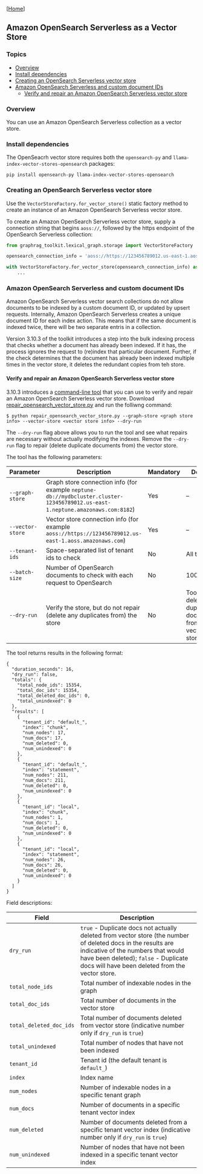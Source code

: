 [[Home](./)]

## Amazon OpenSearch Serverless as a Vector Store

### Topics

  - [Overview](#overview)
  - [Install dependencies](#install-dependencies)
  - [Creating an OpenSearch Serverless vector store](#creating-a-neptune-analytics-vector-store)
  - [Amazon OpenSearch Serverless and custom document IDs](#amazon-opensearch-serverless-and-custom-document-ids)
    - [Verify and repair an Amazon OpenSearch Serverless vector store](#verify-and-repair-an-amazon-opensearch-serverless-vector-store)

### Overview

You can use an Amazon OpenSearch Serverless collection as a vector store.

### Install dependencies

The OpenSeacrh vector store requires both the `opensearch-py` and `llama-index-vector-stores-opensearch` packages:

```
pip install opensearch-py llama-index-vector-stores-opensearch
```

### Creating an OpenSearch Serverless vector store

Use the `VectorStoreFactory.for_vector_store()` static factory method to create an instance of an Amazon OpenSearch Serverless vector store.

To create an Amazon OpenSearch Serverless vector store, supply a connection string that begins `aoss://`, followed by the https endpoint of the OpenSearch Serverless collection:

```python
from graphrag_toolkit.lexical_graph.storage import VectorStoreFactory

opensearch_connection_info = 'aoss://https://123456789012.us-east-1.aoss.amazonaws.com'

with VectorStoreFactory.for_vector_store(opensearch_connection_info) as vector_store:
    ...
```

### Amazon OpenSearch Serverless and custom document IDs

Amazon OpenSearch Serverless vector search collections do not allow documents to be indexed by a custom document ID, or updated by upsert requests. Internally, Amazon OpenSearch Serverless creates a unique document ID for each index action. This means that if the same document is indexed twice, there will be two separate entris in a collection.

Version 3.10.3 of the toolkit introduces a step into the bulk indexing process that checks whether a document has already been indexed. If it has, the process ignores the request to (re)index that particular document. Further, if the check determines that the document has already been indexed multiple times in the vector store, it deletes the redundant copies from teh store.

#### Verify and repair an Amazon OpenSearch Serverless vector store

3.10.3 introduces a [command-line tool](https://github.com/awslabs/graphrag-toolkit/blob/main/examples/lexical-graph/scripts/repair_opensearch_vector_store.py) that you can use to verify and repair an Amazon OpenSearch Serverless vector store. Download [repair_opensearch_vector_store.py](https://github.com/awslabs/graphrag-toolkit/blob/main/examples/lexical-graph/scripts/repair_opensearch_vector_store.py) and run the folliwng command: 

```
$ python repair_opensearch_vector_store.py --graph-store <graph store info> --vector-store <vector store info> --dry-run
```

The `--dry-run` flag above allows you to run the tool and see what repairs are necessary without actually modifying the indexes. Remove the `--dry-run` flag to repair (delete duplicate documents from) the vector store.

The tool has the following parameters:

| Parameter  | Description | Mandatory | Default |
| ------------- | ------------- | ------------- | ------------- |
| `--graph-store` | Graph store connection info (for example `neptune-db://mydbcluster.cluster-123456789012.us-east-1.neptune.amazonaws.com:8182`) | Yes | – |
| `--vector-store` | Vector store connection info (for example `aoss://https://123456789012.us-east-1.aoss.amazonaws.com`) | Yes | – |
| `--tenant-ids` | Space-separated list of tenant ids to check | No | All tenants |
| `--batch-size` | Number of OpenSearch documents to check with each request to OpenSearch | No | 1000 |
| `--dry-run` | Verify the store, but do not repair (delete any duplicates from) the store | No | Tool deletes duplicate documents from the vector store |

The tool returns results in the following format:

```
{
  "duration_seconds": 16,
  "dry_run": false,
  "totals": {
    "total_node_ids": 15354,
    "total_doc_ids": 15354,
    "total_deleted_doc_ids": 0,
    "total_unindexed": 0
  },
  "results": [
    {
      "tenant_id": "default_",
      "index": "chunk",
      "num_nodes": 17,
      "num_docs": 17,
      "num_deleted": 0,
      "num_unindexed": 0
    },
    {
      "tenant_id": "default_",
      "index": "statement",
      "num_nodes": 211,
      "num_docs": 211,
      "num_deleted": 0,
      "num_unindexed": 0
    },
    {
      "tenant_id": "local",
      "index": "chunk",
      "num_nodes": 1,
      "num_docs": 1,
      "num_deleted": 0,
      "num_unindexed": 0
    },
    {
      "tenant_id": "local",
      "index": "statement",
      "num_nodes": 26,
      "num_docs": 26,
      "num_deleted": 0,
      "num_unindexed": 0
    }
  ]
}
```

Field descriptions:

| Field  | Description |
| ------------- | ------------- |
| `dry_run` | `true` - Duplicate docs not actually deleted from vector store (the number of deleted docs in the results are indicative of the numbers that would have been deleted); `false` - Duplicate docs will have been deleted from the vector store. |
| `total_node_ids` | Total number of indexable nodes in the graph |
| `total_doc_ids` | Total number of documents in the vector store |
| `total_deleted_doc_ids` | Total number of documents deleted from vector store (indicative number only if `dry_run` is `true`) |
| `total_unindexed` | Total number of nodes that have not been indexed |
| `tenant_id` | Tenant id (the default tenant is `default_`) |
| `index` | Index name |
| `num_nodes` | Number of indexable nodes in a specific tenant graph |
| `num_docs` | Number of documents in a specific tenant vector index |
| `num_deleted` | Number of documents deleted from a specific tenant vector index (indicative number only if `dry_run` is `true`) |
| `num_unindexed` | Number of nodes that have not been indexed in a specific tenant vector index |